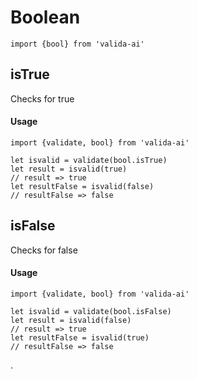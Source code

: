 # Boolean

```es6
import {bool} from 'valida-ai'
```

## isTrue

Checks for true

#### Usage
```es6
import {validate, bool} from 'valida-ai'

let isvalid = validate(bool.isTrue)
let result = isvalid(true)
// result => true
let resultFalse = isvalid(false)
// resultFalse => false
```

## isFalse

Checks for false

#### Usage
```es6
import {validate, bool} from 'valida-ai'

let isvalid = validate(bool.isFalse)
let result = isvalid(false)
// result => true
let resultFalse = isvalid(true)
// resultFalse => false
```

.
